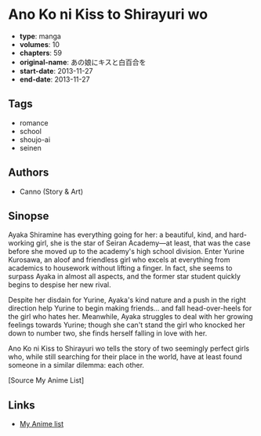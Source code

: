 # Ano Ko ni Kiss to Shirayuri wo

-   **type**: manga
-   **volumes**: 10
-   **chapters**: 59
-   **original-name**: あの娘にキスと白百合を
-   **start-date**: 2013-11-27
-   **end-date**: 2013-11-27

## Tags

-   romance
-   school
-   shoujo-ai
-   seinen

## Authors

-   Canno (Story & Art)

## Sinopse

Ayaka Shiramine has everything going for her: a beautiful, kind, and hard-working girl, she is the star of Seiran Academy—at least, that was the case before she moved up to the academy's high school division. Enter Yurine Kurosawa, an aloof and friendless girl who excels at everything from academics to housework without lifting a finger. In fact, she seems to surpass Ayaka in almost all aspects, and the former star student quickly begins to despise her new rival.

Despite her disdain for Yurine, Ayaka's kind nature and a push in the right direction help Yurine to begin making friends... and fall head-over-heels for the girl who hates her. Meanwhile, Ayaka struggles to deal with her growing feelings towards Yurine; though she can't stand the girl who knocked her down to number two, she finds herself falling in love with her.

Ano Ko ni Kiss to Shirayuri wo tells the story of two seemingly perfect girls who, while still searching for their place in the world, have at least found someone in a similar dilemma: each other.

[Source My Anime List]

## Links

-   [My Anime list](https://myanimelist.net/manga/80721/Ano_Ko_ni_Kiss_to_Shirayuri_wo)
